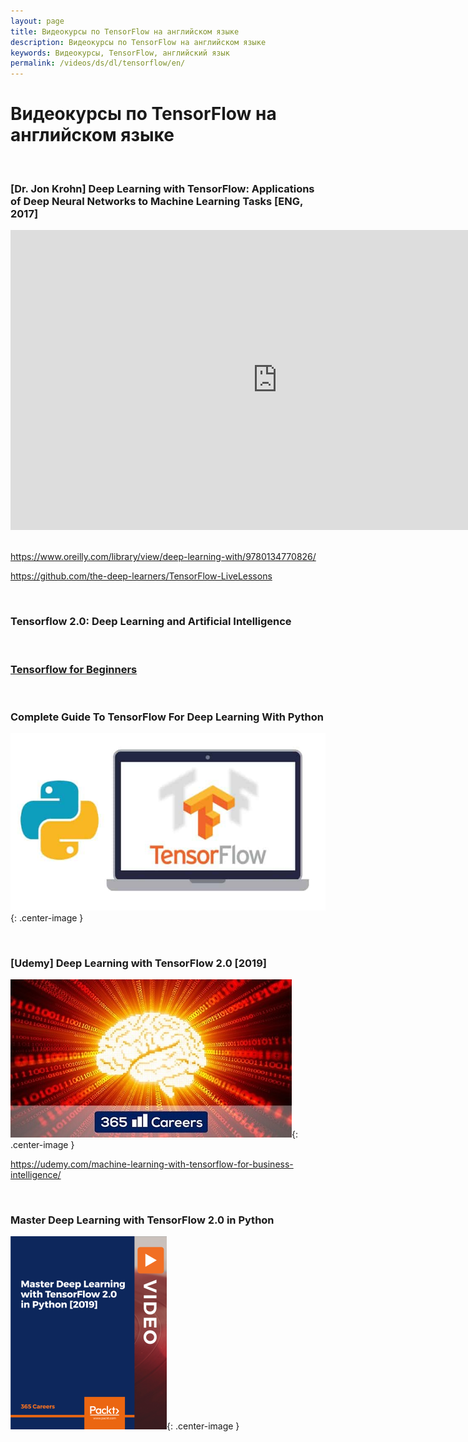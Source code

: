```yaml
---
layout: page
title: Видеокурсы по TensorFlow на английском языке
description: Видеокурсы по TensorFlow на английском языке
keywords: Видеокурсы, TensorFlow, английский язык
permalink: /videos/ds/dl/tensorflow/en/
---
```


# Видеокурсы по TensorFlow на английском языке

<br/>

### [Dr. Jon Krohn] Deep Learning with TensorFlow: Applications of Deep Neural Networks to Machine Learning Tasks [ENG, 2017]

<div align="center">
    <iframe width="853" height="480" src="https://www.youtube.com/embed/wBgW3ZtlPT8" frameborder="0" allow="accelerometer; autoplay; encrypted-media; gyroscope; picture-in-picture" allowfullscreen></iframe>
</div>

<br/>

https://www.oreilly.com/library/view/deep-learning-with/9780134770826/

https://github.com/the-deep-learners/TensorFlow-LiveLessons

<!--

В ubuntu:

```
$ mkdir -p ~/projects/dev/dl
$ cd ~/projects/dev/dl
$ git clone https://github.com/matematika-org/TensorFlow-LiveLessons
$ cd TensorFlow-LiveLessons/

$ sudo apt-get update && sudo apt-get upgrade
$ sudo apt-get install -y python3.6
$ sudo apt-get install -y python3-pip

$ python3 --version
Python 3.6.9

$ sudo apt-get install -y virtualenv
$ virtualenv --system-site-packages -p python3 tf_1
$ source tf_1/bin/activate

$ pip install --upgrade pip

$ {
    pip install --upgrade tensorflow==1.0
    pip install --upgrade tflearn==0.3.2
    pip install --upgrade keras==2.0.8
    pip install --upgrade nltk==3.2.4
    pip install --upgrade gensim==2.3.0
    pip install --upgrade gym==0.9.4
    pip install --upgrade jupyterlab
}

<br/>

    $ jupyter notebook --ip 0.0.0.0 --port 8888

```
<br/>

```
import tensorflow
import tflearn
import keras
import nltk
import gensim
import gym

print(tensorflow.__version__)
print(tflearn.__version__)
print(keras.__version__)
print(nltk.__version__)
print(gensim.__version__)
print(gym.__version__)

Пока не все работает.

```
-->

<br/>

### Tensorflow 2.0: Deep Learning and Artificial Intelligence

<br/>

### [Tensorflow for Beginners](/videos/ds/dl/tensorflow/en/tensorflow-for-beginners/)

<br/>

### Complete Guide To TensorFlow For Deep Learning With Python

![Complete Guide To TensorFlow For Deep Learning With Python](/img/videos/TensorFlow.jpg 'Complete Guide To TensorFlow For Deep Learning With Python'){: .center-image }

<br/>

### [Udemy] Deep Learning with TensorFlow 2.0 [2019]

![Deep Learning with TensorFlow 2.0](/img/videos/deep-learning-tensorflow-2-video.jpg 'Deep Learning with TensorFlow 2.0'){: .center-image }

https://udemy.com/machine-learning-with-tensorflow-for-business-intelligence/

<br/>

### Master Deep Learning with TensorFlow 2.0 in Python

![Master Deep Learning with TensorFlow 2.0 in Python](/img/videos/packtpub-master-deep-learning-with-tensorflow-in-python.png 'Master Deep Learning with TensorFlow 2.0 in Python'){: .center-image }
